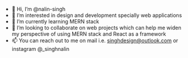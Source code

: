 - 👋 Hi, I’m @nalin-singh
- 👀 I’m interested in design and development specially web applications
- 🌱 I’m currently learning MERN stack
- 💞️ I’m looking to collaborate on web projects which can help me widen my perspective of using MERN stack and React as a framework
- 📫 You can reach out to me on mail i.e. singhdesign@outlook.com or instagram @_singhnalin

